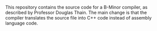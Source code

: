 This repository contains the source code for a B-Minor compiler, as described by Professor Douglas Thain. 
The main change is that the compiler translates the source file into C++ code instead of assembly language code.

